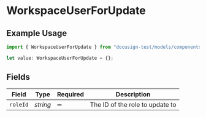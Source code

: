 # WorkspaceUserForUpdate

## Example Usage

```typescript
import { WorkspaceUserForUpdate } from "docusign-test/models/components";

let value: WorkspaceUserForUpdate = {};
```

## Fields

| Field                           | Type                            | Required                        | Description                     |
| ------------------------------- | ------------------------------- | ------------------------------- | ------------------------------- |
| `roleId`                        | *string*                        | :heavy_minus_sign:              | The ID of the role to update to |